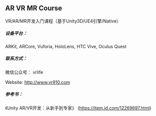 ## AR VR MR Course

VR/AR/MR开发入门课程（基于Unity3D/UE4引擎/Native）

##### 设备平台：
ARKit, ARCore, Vuforia, HoloLens, HTC Vive, Oculus Quest

##### 联系方式：

微信公众号： vrlife

Website: http://www.vr910.com



##### 参考书：

《Unity AR/VR开发：从新手到专家》
(https://item.jd.com/12269697.html)
